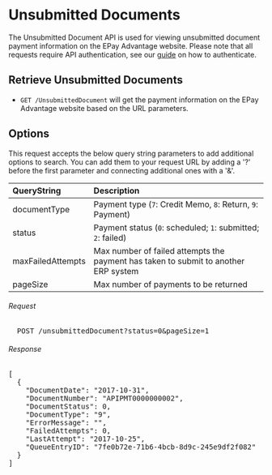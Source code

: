 Unsubmitted Documents
============

The Unsubmitted Document API is used for viewing unsubmitted document payment information on the EPay Advantage website. Please note that all requests require API authentication, see our [guide](Token.md) on how to authenticate.

Retrieve Unsubmitted Documents
--------------------

* `GET /UnsubmittedDocument` will get the payment information on the EPay Advantage website based on the URL parameters.

Options
-------

This request accepts the below query string parameters to add additional options to search. You can add them to your request URL by adding a '?' before the first parameter and connecting additional ones with a '&'.

| QueryString | Description | 
| :------------- | :------------- | 
| documentType | Payment type (`7`: Credit Memo, `8`: Return, `9`: Payment) |
| status | Payment status (`0`: scheduled; `1`: submitted; `2`: failed) |
| maxFailedAttempts | Max number of failed attempts the payment has taken to submit to another ERP system |
| pageSize | Max number of payments to be returned |

###### Request
<pre>
  POST /unsubmittedDocument?status=0&pageSize=1
</pre>

###### Response
<pre>
[
  {
    "DocumentDate": "2017-10-31",
    "DocumentNumber": "APIPMT0000000002",
    "DocumentStatus": 0,
    "DocumentType": "9",
    "ErrorMessage": "",
    "FailedAttempts": 0,
    "LastAttempt": "2017-10-25",
    "QueueEntryID": "7fe0b72e-71b6-4bcb-8d9c-245e9df2f082"
  }
]
</pre>
